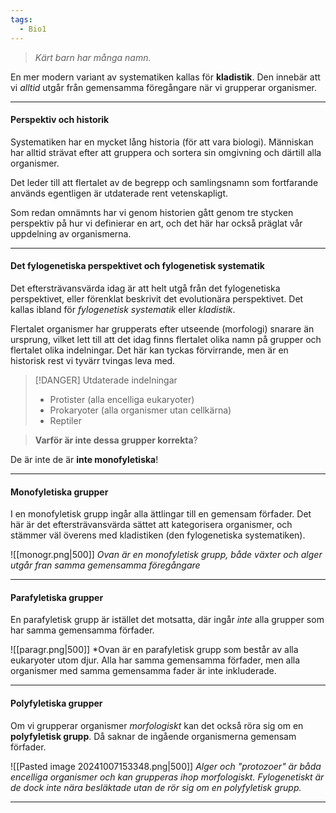 ```yaml
---
tags:
  - Bio1
---
```

>*Kärt barn har många namn.*

En mer modern variant av systematiken kallas för **kladistik**. Den innebär att vi *alltid* utgår från gemensamma föregångare när vi grupperar organismer.

---
#### Perspektiv och historik

Systematiken har en mycket lång historia (för att vara biologi). Människan har alltid strävat efter att gruppera och sortera sin omgivning och därtill alla organismer.

Det leder till att flertalet av de begrepp och samlingsnamn som fortfarande används egentligen är utdaterade rent vetenskapligt. 

Som redan omnämnts har vi genom historien gått genom tre stycken perspektiv på hur vi definierar en art, och det här har också präglat vår uppdelning av organismerna.

---
#### Det fylogenetiska perspektivet och fylogenetisk systematik

Det eftersträvansvärda idag är att helt utgå från det fylogenetiska perspektivet, eller förenklat beskrivit det evolutionära perspektivet. Det kallas ibland för *fylogenetisk systematik* eller *kladistik*.

Flertalet organismer har grupperats efter utseende (morfologi) snarare än ursprung, vilket lett till att det idag finns flertalet olika namn på grupper och flertalet olika indelningar. Det här kan tyckas förvirrande, men är en historisk rest vi tyvärr tvingas leva med.

>[!DANGER] Utdaterade indelningar
>- Protister (alla encelliga eukaryoter)
>- Prokaryoter (alla organismer utan cellkärna)
>- Reptiler

> **Varför är inte dessa grupper korrekta**?

De är inte de är **inte monofyletiska**!

---

#### Monofyletiska grupper

I en monofyletisk grupp ingår alla ättlingar till en gemensam förfader. Det här är det eftersträvansvärda sättet att kategorisera organismer, och stämmer väl överens med kladistiken (den fylogenetiska systematiken).

![[monogr.png|500]]
*Ovan är en monofyletisk grupp, både växter och alger utgår fran samma gemensamma föregångare*

---

#### Parafyletiska grupper

En parafyletisk grupp är istället det motsatta, där ingår *inte* alla grupper som har samma gemensamma förfader.

![[paragr.png|500]]
*Ovan är en parafyletisk grupp som består av alla eukaryoter utom djur. Alla har samma gemensamma förfader, men alla organismer med samma gemensamma fader är inte inkluderade.

---
#### Polyfyletiska grupper

Om vi grupperar organismer *morfologiskt* kan det också röra sig om en **polyfyletisk grupp**. Då saknar de ingående organismerna gemensam förfader.

![[Pasted image 20241007153348.png|500]]
*Alger och "protozoer" är båda encelliga organismer och kan grupperas ihop morfologiskt. Fylogenetiskt är de dock inte nära besläktade utan de rör sig om en polyfyletisk grupp.*

---
